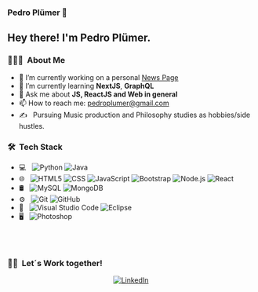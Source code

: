 ### Pedro Plümer 👋

<h2> Hey there! I'm Pedro Plümer.</h2>

<h3> 👨🏻‍💻 &nbsp;About Me </h3>

- 🔭 I’m currently working on a personal [News Page](https://github.com/pedroplumer/React-News-Site)
- 🌱 I’m currently learning **NextJS**, **GraphQL** 
- 💬 Ask me about **JS, ReactJS and Web in general**
- 📫 How to reach me: [pedroplumer@gmail.com](mailto:pedroplumer@gmail.com)
- ✍️ &nbsp; Pursuing Music production and Philosophy studies as hobbies/side hustles.

<h3> 🛠 &nbsp;Tech Stack</h3>

- 💻 &nbsp;
  ![Python](https://img.shields.io/badge/-Python-333333?style=flat&logo=python)
  ![Java](https://img.shields.io/badge/-Java-333333?style=flat&logo=Java&logoColor=007396)
- 🌐 &nbsp;
  ![HTML5](https://img.shields.io/badge/-HTML5-333333?style=flat&logo=HTML5)
  ![CSS](https://img.shields.io/badge/-CSS-333333?style=flat&logo=CSS3&logoColor=1572B6)
  ![JavaScript](https://img.shields.io/badge/-JavaScript-333333?style=flat&logo=javascript)
  ![Bootstrap](https://img.shields.io/badge/-Bootstrap-333333?style=flat&logo=bootstrap&logoColor=563D7C)
  ![Node.js](https://img.shields.io/badge/-Node.js-333333?style=flat&logo=node.js)
  ![React](https://img.shields.io/badge/-React-333333?style=flat&logo=react)
- 🛢 &nbsp;
  ![MySQL](https://img.shields.io/badge/-MySQL-333333?style=flat&logo=mysql)
  ![MongoDB](https://img.shields.io/badge/-MongoDB-333333?style=flat&logo=mongodb)
- ⚙️ &nbsp;
  ![Git](https://img.shields.io/badge/-Git-333333?style=flat&logo=git)
  ![GitHub](https://img.shields.io/badge/-GitHub-333333?style=flat&logo=github)
- 🔧 &nbsp;
  ![Visual Studio Code](https://img.shields.io/badge/-Visual%20Studio%20Code-333333?style=flat&logo=visual-studio-code&logoColor=007ACC)
  ![Eclipse](https://img.shields.io/badge/-Eclipse-333333?style=flat&logo=eclipse-ide&logoColor=2C2255)
- 🖥 &nbsp;
  ![Photoshop](https://img.shields.io/badge/-Photoshop-333333?style=flat&logo=adobe-photoshop)

<br/>

<br/>

<h3> 🤝🏻 &nbsp;Let´s Work together! </h3>

<p align="center">
<a href="https://www.linkedin.com/in/pedroplumer/"><img alt="LinkedIn" src="https://img.shields.io/badge/LinkedIn-Pedro%20Plümer%20-blue?style=flat-square&logo=linkedin"></a>
</p>
